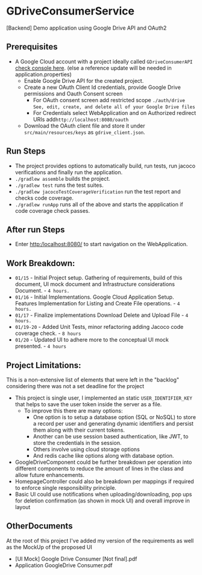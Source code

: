 # GDriveConsumerService
[Backend] Demo application using Google Drive API and OAuth2

## Prerequisites

- A Google Cloud account with a project ideally called `GDriveConsumerAPI` [check console here](https://console.cloud.google.com/). (else a reference update will be needed in application.properties)
  - Enable Google Drive API for the created project.
  - Create a new OAuth Client Id credentials, provide Google Drive permissions and Oauth Consent screen
    - For OAuth consent screen add restricted scope `./auth/drive` `See, edit, create, and delete all of your Google Drive files`
    - For Credentials select WebApplication and on Authorized redirect URIs add`http://localhost:8080/oauth`
  - Download the OAuth client file and store it under `src/main/resources/keys` as `gdrive_client.json`.

## Run Steps
- The project provides options to automatically build, run tests, run jacoco verifications and finally run the application.
- `./gradlew assemble` builds the project.
- `./gradlew test` runs the test suites.
- `./gradlew jacocoTestCoverageVerification` run the test report and checks code coverage.
- `./gradlew runApp` runs all of the above and starts the appplication if code coverage check passes.  

## After run Steps

- Enter [http:/localhost:8080/](http:/localhost:8080/) to start navigation on the WebApplication. 


## Work Breakdown:
* `01/15` - Initial Project setup. Gathering of requirements, build of this document, UI mock document and Infrastructure considerations Document. - `4 hours.`
* `01/16` - Initial Implementations. Google Cloud Application Setup. Features Implementation for Listing and Create File operations. - `4 hours.`
* `01/17` - Finalize implementations Download Delete and Upload File - `4 hours.`
* `01/19-20` - Added Unit Tests, minor refactoring adding Jacoco code coverage check. - `8 hours`
* `01/20` - Updated UI to adhere more to the conceptual UI mock presented. - `4 hours`

## Project Limitations:
This is a non-extensive list of elements that were left in the "backlog" considering there was not a set deadline for the project

* This project is single user, I implemented an static `USER_IDENTIFIER_KEY` that helps to save the user token inside the server as a file.
  * To improve this there are many options:
    * One option is to setup a database option (SQL or NoSQL) to store a record per user and generating dynamic identifiers and persist them along with their current tokens.
    * Another can be use session based authentication, like JWT, to store the credentials in the session.
    * Others involve using cloud storage options
    * And redis cache like options along with database option.
* GoogleDriveComponent could be further breakdown per operation into different components to reduce the amount of lines in the class and allow future enhancements.
* HomepageController could also be breakdown per mappings if required to enforce single responsibility principle.
* Basic UI could use notifications when uploading/downloading, pop ups for deletion confirmation (as shown in mock UI) and overall improve in layout

## OtherDocuments
At the root of this project I've added my version of the requirements as well as the MockUp of the proposed UI
* [UI Mock] Google Drive Consumer [Not final].pdf
* Application GoogleDrive Consumer.pdf
